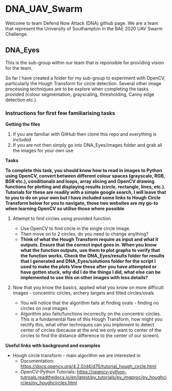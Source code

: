 # DNA_UAV_Swarm
Welcome to team Defend Now Attack (DNA) github page. We are a team that represent the University of Southampton in the BAE 2020 UAV Swarm Challenge.

## DNA_Eyes
This is the sub-group within our team that is reponsible for providing vision for the team.

So far I have created a folder for my sub-group to experiment with OpenCV, particularly the Hough Transform for circle detection. Several other image processing techniques are to be explore when completing the tasks provided (colour segmentation, grayscaling, thresholding, Canny edge detection etc.).

### Instructions for first few familiarising tasks
**Getting the files**
1. If you are familiar with GitHub then clone this repo and everything is included
2. If you are not then simply go into DNA_Eyes/images folder and grab all the images for your own use

**Tasks**

__To complete this task, you should know how to read in images to Python using OpenCV, convert between different colour spaces (grayscale, RGB, BGR etc.), conditionals and loops, array slicing and OpenCV drawing functions for plotting and displaying results (circle, rectangle, lines, etc.). Tutorials for these are readily with a simple google search, I will leave that to you to do on your own but I have included some links to Hough Circle Transform below for you to navigate, those two websites are my go-to when learning OpenCV so utilise those where possible__

1. Attempt to find circles using provided function
   * Use OpenCV to find circle in the single circle image.
   * Then move on to 2 circles, do you need to change anything?
   * __Think of what the Hough Transform require as input and what it outputs. Ensure that the correct input goes in. When you know what the function outputs, use them to plot graphs to verify that the function works. Check the DNA_Eyes/results folder for results that I generated and DNA_Eyes/solutions folder for the script I used to make the plots **View these after you have attempted or have gotten stuck, why did I do the things I did, what else can be implemented to use this on other images with less details?**__

2. Now that you know the basics, applied what you know on more difficult images - concentric circles, archery targets and tilted circles/ovals
   * You will notice that the algorithm fails at finding ovals - finding no circles on oval images
   * Algorithm also fails/functions incorrectly on the concentric circles. This is a fundamental flaw of this Hough Transform, how might you rectify this, what other techniques can you implement to detect center of circles (because at the end we only want to center of the circles to find the distance difference to the center of our screen).

**Useful links with background and examples**
* Hough circle transform - main algorithm we are interested in
   * Documentation: https://docs.opencv.org/4.2.0/d4/d70/tutorial_hough_circle.html
   * OpenCV-Python Tutorials: https://opencv-python-tutroals.readthedocs.io/en/latest/py_tutorials/py_imgproc/py_houghcircles/py_houghcircles.html